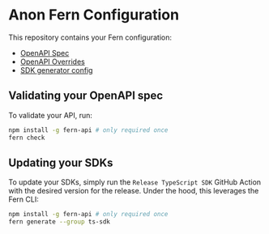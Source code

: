 # Anon Fern Configuration

This repository contains your Fern configuration: 
  - [OpenAPI Spec](./fern/openapi/openapi.yaml)
  - [OpenAPI Overrides](./fern/openapi/openapi-overrides.yml)
  - [SDK generator config](./fern/generators.yml)

## Validating your OpenAPI spec

To validate your API, run: 
```sh
npm install -g fern-api # only required once
fern check
```

## Updating your SDKs

To update your SDKs, simply run the `Release TypeScript SDK` GitHub Action with the desired version for the release. Under the hood, this leverages the Fern CLI: 

```sh
npm install -g fern-api # only required once
fern generate --group ts-sdk
```